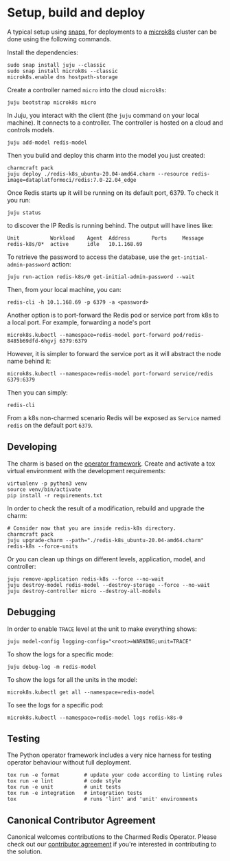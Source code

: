 # Setup, build and deploy

A typical setup using [snaps](https://snapcraft.io/), for deployments
to a [microk8s](https://microk8s.io/) cluster can be done using the
following commands.

Install the dependencies:

    sudo snap install juju --classic
    sudo snap install microk8s --classic
    microk8s.enable dns hostpath-storage
    
Create a controller named `micro` into the cloud `microk8s`:
  
    juju bootstrap microk8s micro

In Juju, you interact with the client (the `juju` command on your local machine). 
It connects to a controller. The controller is hosted on a cloud and controls models.

    juju add-model redis-model

Then you build and deploy this charm into the model you just created:
    
    charmcraft pack
    juju deploy ./redis-k8s_ubuntu-20.04-amd64.charm --resource redis-image=dataplatformoci/redis:7.0-22.04_edge

Once Redis starts up it will be running on its default port, 6379. 
To check it you run:

    juju status

to discover the IP Redis is running behind. The output will have lines like:

    Unit          Workload    Agent  Address       Ports     Message
    redis-k8s/0*  active      idle   10.1.168.69

To retrieve the password to access the database, use the `get-initial-admin-password` action:

    juju run-action redis-k8s/0 get-initial-admin-password --wait

Then, from your local machine, you can:

    redis-cli -h 10.1.168.69 -p 6379 -a <password>

Another option is to port-forward the Redis pod or service port from k8s to a local port.
For example, forwarding a node's port

    microk8s.kubectl --namespace=redis-model port-forward pod/redis-8485b69dfd-6hgvj 6379:6379

However, it is simpler to forward the service port as it will abstract the node name behind it:

    microk8s.kubectl --namespace=redis-model port-forward service/redis 6379:6379

Then you can simply:

    redis-cli

From a k8s non-charmed scenario Redis will be exposed as `Service` named `redis` on the default
port `6379`.

## Developing

The charm is based on the [operator framework](https://github.com/canonical/operator/). Create and activate 
a tox virtual environment with the development requirements:

    virtualenv -p python3 venv
    source venv/bin/activate
    pip install -r requirements.txt

In order to check the result of a modification, rebuild and upgrade the charm:

    # Consider now that you are inside redis-k8s directory.
    charmcraft pack
    juju upgrade-charm --path="./redis-k8s_ubuntu-20.04-amd64.charm" redis-k8s --force-units

Or you can clean up things on different levels, application, model, and controller:

    juju remove-application redis-k8s --force --no-wait
    juju destroy-model redis-model --destroy-storage --force --no-wait
    juju destroy-controller micro --destroy-all-models

## Debugging

In order to enable `TRACE` level at the unit to make everything shows:
    
    juju model-config logging-config="<root>=WARNING;unit=TRACE"

To show the logs for a specific mode:
    
    juju debug-log -m redis-model

To show the logs for all the units in the model:

    microk8s.kubectl get all --namespace=redis-model

To see the logs for a specific pod:
    
    microk8s.kubectl --namespace=redis-model logs redis-k8s-0

## Testing

The Python operator framework includes a very nice harness for testing
operator behaviour without full deployment.

    tox run -e format        # update your code according to linting rules
    tox run -e lint          # code style
    tox run -e unit          # unit tests
    tox run -e integration   # integration tests
    tox                      # runs 'lint' and 'unit' environments


## Canonical Contributor Agreement

Canonical welcomes contributions to the Charmed Redis Operator. Please check out our [contributor agreement](https://ubuntu.com/legal/contributors) if you're interested in contributing to the solution.
